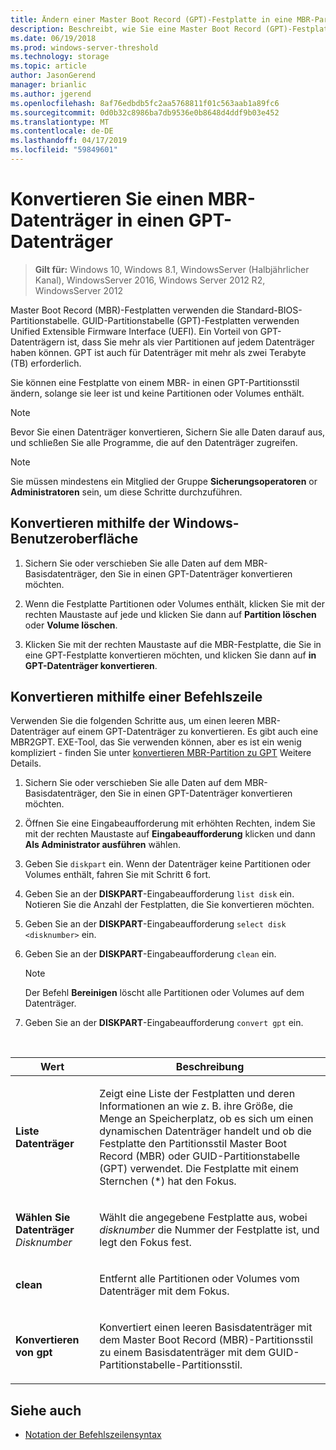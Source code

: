 ```yaml
---
title: Ändern einer Master Boot Record (GPT)-Festplatte in eine MBR-Partitionstabellen (GUID)-Festplatte
description: Beschreibt, wie Sie eine Master Boot Record (GPT)-Festplatte in eine MBR-Partitionstabellen (GUID)-Festplatte konvertieren
ms.date: 06/19/2018
ms.prod: windows-server-threshold
ms.technology: storage
ms.topic: article
author: JasonGerend
manager: brianlic
ms.author: jgerend
ms.openlocfilehash: 8af76edbdb5fc2aa5768811f01c563aab1a89fc6
ms.sourcegitcommit: 0d0b32c8986ba7db9536e0b8648d4ddf9b03e452
ms.translationtype: MT
ms.contentlocale: de-DE
ms.lasthandoff: 04/17/2019
ms.locfileid: "59849601"
---
```

# <a name="convert-an-mbr-disk-into-a-gpt-disk"></a>Konvertieren Sie einen MBR-Datenträger in einen GPT-Datenträger

> **Gilt für:** Windows 10, Windows 8.1, WindowsServer (Halbjährlicher Kanal), WindowsServer 2016, Windows Server 2012 R2, WindowsServer 2012

Master Boot Record (MBR)-Festplatten verwenden die Standard-BIOS-Partitionstabelle. GUID-Partitionstabelle (GPT)-Festplatten verwenden Unified Extensible Firmware Interface (UEFI). Ein Vorteil von GPT-Datenträgern ist, dass Sie mehr als vier Partitionen auf jedem Datenträger haben können. GPT ist auch für Datenträger mit mehr als zwei Terabyte (TB) erforderlich.

Sie können eine Festplatte von einem MBR- in einen GPT-Partitionsstil ändern, solange sie leer ist und keine Partitionen oder Volumes enthält.


> [!NOTE]
> Bevor Sie einen Datenträger konvertieren, Sichern Sie alle Daten darauf aus, und schließen Sie alle Programme, die auf den Datenträger zugreifen.


> [!NOTE]
> Sie müssen mindestens ein Mitglied der Gruppe **Sicherungsoperatoren** or **Administratoren** sein, um diese Schritte durchzuführen.

<a id="BKMK_WINUI"></a>

## <a name="converting-using-the-windows-interface"></a>Konvertieren mithilfe der Windows-Benutzeroberfläche

1.  Sichern Sie oder verschieben Sie alle Daten auf dem MBR-Basisdatenträger, den Sie in einen GPT-Datenträger konvertieren möchten.

2.  Wenn die Festplatte Partitionen oder Volumes enthält, klicken Sie mit der rechten Maustaste auf jede und klicken Sie dann auf **Partition löschen** oder **Volume löschen**.

3.  Klicken Sie mit der rechten Maustaste auf die MBR-Festplatte, die Sie in eine GPT-Festplatte konvertieren möchten, und klicken Sie dann auf **in GPT-Datenträger konvertieren**.

<a id="BKMK_CMD"></a>

## <a name="converting-using-a-command-line"></a>Konvertieren mithilfe einer Befehlszeile

Verwenden Sie die folgenden Schritte aus, um einen leeren MBR-Datenträger auf einem GPT-Datenträger zu konvertieren. Es gibt auch eine MBR2GPT. EXE-Tool, das Sie verwenden können, aber es ist ein wenig kompliziert - finden Sie unter [konvertieren MBR-Partition zu GPT](https://docs.microsoft.com/windows/deployment/mbr-to-gpt) Weitere Details.

1.  Sichern Sie oder verschieben Sie alle Daten auf dem MBR-Basisdatenträger, den Sie in einen GPT-Datenträger konvertieren möchten.

2.  Öffnen Sie eine Eingabeaufforderung mit erhöhten Rechten, indem Sie mit der rechten Maustaste auf **Eingabeaufforderung** klicken und dann **Als Administrator ausführen** wählen.

3. Geben Sie `diskpart` ein. Wenn der Datenträger keine Partitionen oder Volumes enthält, fahren Sie mit Schritt 6 fort.

4.  Geben Sie an der **DISKPART**-Eingabeaufforderung `list disk` ein. Notieren Sie die Anzahl der Festplatten, die Sie konvertieren möchten.

5.  Geben Sie an der **DISKPART**-Eingabeaufforderung `select disk <disknumber>` ein.

6.  Geben Sie an der **DISKPART**-Eingabeaufforderung `clean` ein.

    > [!NOTE]
    > Der Befehl **Bereinigen** löscht alle Partitionen oder Volumes auf dem Datenträger.

7.  Geben Sie an der **DISKPART**-Eingabeaufforderung `convert gpt` ein.

<br />

| Wert  | Beschreibung  |
| ----- | ----|
| <p>**Liste Datenträger**</p> | <p>Zeigt eine Liste der Festplatten und deren Informationen an wie z. B. ihre Größe, die Menge an Speicherplatz, ob es sich um einen dynamischen Datenträger handelt und ob die Festplatte den Partitionsstil Master Boot Record (MBR) oder GUID-Partitionstabelle (GPT) verwendet. Die Festplatte mit einem Sternchen (*) hat den Fokus.</p> |
| <p>**Wählen Sie Datenträger** <em>Disknumber</em></p> | <p>Wählt die angegebene Festplatte aus, wobei <em>disknumber</em> die Nummer der Festplatte ist, und legt den Fokus fest.</p> |
| <p>**clean**</p> | <p>Entfernt alle Partitionen oder Volumes vom Datenträger mit dem Fokus.</p>  |
| <p>**Konvertieren von gpt**</p>| <p>Konvertiert einen leeren Basisdatenträger mit dem Master Boot Record (MBR)-Partitionsstil zu einem Basisdatenträger mit dem GUID-Partitionstabelle-Partitionsstil.</p> |

## <a name="see-also"></a>Siehe auch

-   [Notation der Befehlszeilensyntax](https://technet.microsoft.com/library/cc742449(v=ws.11).aspx)


